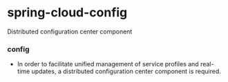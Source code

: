 # spring-cloud-config
Distributed configuration center component

### config
* In order to facilitate unified management of service profiles and real-time updates, 
a distributed configuration center component is required.
